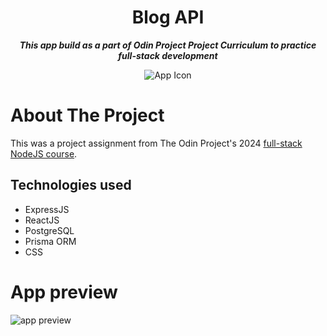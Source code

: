 <h1 align="center">Blog API</h1>
<p align="center"> <strong><i>This app build as a part of Odin Project Project Curriculum to practice full-stack development</strong></i> </p>

<p align="center">
  <img src="https://github.com/NewGen2022/storage-service/blob/main/public/images/storage.png" alt="App Icon">
</p>

# About The Project
This was a project assignment from The Odin Project's 2024 [full-stack NodeJS course](https://www.theodinproject.com/lessons/node-path-nodejs-blog-api).


## Technologies used
- ExpressJS
- ReactJS
- PostgreSQL
- Prisma ORM
- CSS


# App preview
![app preview]()

